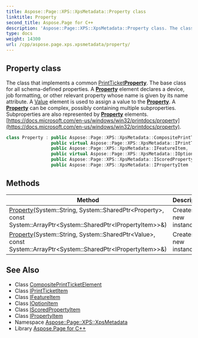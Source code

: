 ```yaml
---
title: Aspose::Page::XPS::XpsMetadata::Property class
linktitle: Property
second_title: Aspose.Page for C++
description: 'Aspose::Page::XPS::XpsMetadata::Property class. The class that implements a common PrintTicketProperty. The base class for all schema-defined properties. A Property element declares a device, job formatting, or other relevant property whose name is given by its name attribute. A Value element is used to assign a value to the Property. A Property can be complex, possibly containing multiple subproperties. Subproperties are also represented by Property elements.  in C++.'
type: docs
weight: 14300
url: /cpp/aspose.page.xps.xpsmetadata/property/
---
```

## Property class


The class that implements a common [PrintTicket](../printticket/)**[Property](./)**. The base class for all schema-defined properties. A **[Property](./)** element declares a device, job formatting, or other relevant property whose name is given by its name attribute. A [Value](../value/) element is used to assign a value to the **[Property](./)**. A **[Property](./)** can be complex, possibly containing multiple subproperties. Subproperties are also represented by **[Property](./)** elements. [https://docs.microsoft.com/en-us/windows/win32/printdocs/property](https://docs.microsoft.com/en-us/windows/win32/printdocs/property).

```cpp
class Property : public Aspose::Page::XPS::XpsMetadata::CompositePrintTicketElement,
                 public virtual Aspose::Page::XPS::XpsMetadata::IPrintTicketItem,
                 public Aspose::Page::XPS::XpsMetadata::IFeatureItem,
                 public virtual Aspose::Page::XPS::XpsMetadata::IOptionItem,
                 public Aspose::Page::XPS::XpsMetadata::IScoredPropertyItem,
                 public Aspose::Page::XPS::XpsMetadata::IPropertyItem
```

## Methods

| Method | Description |
| --- | --- |
| [Property](./property/)(System::String, System::SharedPtr\<Property\>, const System::ArrayPtr\<System::SharedPtr\<IPropertyItem\>\>\&) | Creates a new instance. |
| [Property](./property/)(System::String, System::SharedPtr\<Value\>, const System::ArrayPtr\<System::SharedPtr\<IPropertyItem\>\>\&) | Creates a new instance. |
## See Also

* Class [CompositePrintTicketElement](../compositeprintticketelement/)
* Class [IPrintTicketItem](../iprintticketitem/)
* Class [IFeatureItem](../ifeatureitem/)
* Class [IOptionItem](../ioptionitem/)
* Class [IScoredPropertyItem](../iscoredpropertyitem/)
* Class [IPropertyItem](../ipropertyitem/)
* Namespace [Aspose::Page::XPS::XpsMetadata](../)
* Library [Aspose.Page for C++](../../)
